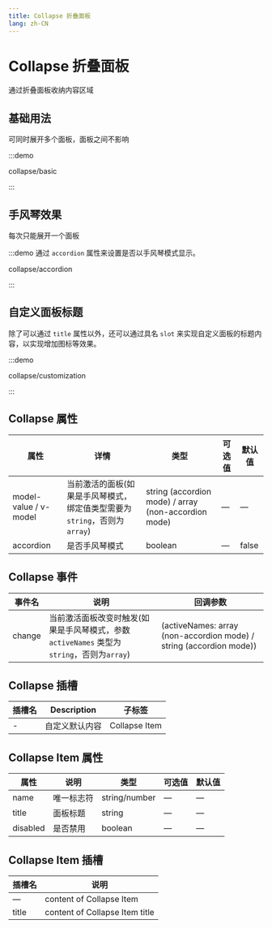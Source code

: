 ```yaml
---
title: Collapse 折叠面板
lang: zh-CN
---
```


# Collapse 折叠面板

通过折叠面板收纳内容区域

## 基础用法

可同时展开多个面板，面板之间不影响

:::demo

collapse/basic

:::

## 手风琴效果

每次只能展开一个面板

:::demo 通过 `accordion` 属性来设置是否以手风琴模式显示。

collapse/accordion

:::

## 自定义面板标题

除了可以通过 `title` 属性以外，还可以通过具名 `slot` 来实现自定义面板的标题内容，以实现增加图标等效果。

:::demo

collapse/customization

:::

## Collapse 属性

| 属性                  | 详情                                                                      | 类型                                                 | 可选值 | 默认值 |
| --------------------- | ------------------------------------------------------------------------- | ---------------------------------------------------- | ------ | ------ |
| model-value / v-model | 当前激活的面板(如果是手风琴模式，绑定值类型需要为`string`，否则为`array`) | string (accordion mode) / array (non-accordion mode) | —      | —      |
| accordion             | 是否手风琴模式                                                            | boolean                                              | —      | false  |

## Collapse 事件

| 事件名 | 说明                                                                                       | 回调参数                                                            |
| ------ | ------------------------------------------------------------------------------------------ | ------------------------------------------------------------------- |
| change | 当前激活面板改变时触发(如果是手风琴模式，参数 `activeNames` 类型为`string`，否则为`array`) | (activeNames: array (non-accordion mode) / string (accordion mode)) |

## Collapse 插槽

| 插槽名 | Description    | 子标签        |
| ------ | -------------- | ------------- |
| -      | 自定义默认内容 | Collapse Item |

## Collapse Item 属性

| 属性     | 说明       | 类型          | 可选值 | 默认值 |
| -------- | ---------- | ------------- | ------ | ------ |
| name     | 唯一标志符 | string/number | —      | —      |
| title    | 面板标题   | string        | —      | —      |
| disabled | 是否禁用   | boolean       | —      | —      |

## Collapse Item 插槽

| 插槽名 | 说明                           |
| ------ | ------------------------------ |
| —      | content of Collapse Item       |
| title  | content of Collapse Item title |
